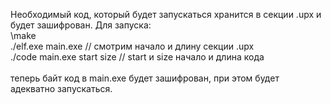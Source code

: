 Необходимый код, который будет запускаться хранится в секции .upx и будет зашифрован.
Для запуска:
	\
	\make\
	\./elf.exe main.exe // смотрим начало и длину секции .upx\
	\./code main.exe start size // start и size начало и длина кода\
	\
теперь байт код в main.exe будет зашифрован, при этом будет адекватно запускаться.
